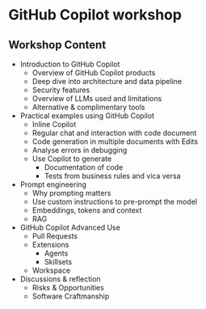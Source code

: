 # GitHub Copilot workshop

## Workshop Content

- Introduction to GitHub Copilot
  - Overview of GitHub Copilot products
  - Deep dive into architecture and data pipeline
  - Security features
  - Overview of LLMs used and limitations
  - Alternative & complimentary tools
- Practical examples using GitHub Copilot
  - Inline Copilot
  - Regular chat and interaction with code document
  - Code generation in multiple documents with Edits
  - Analyse errors in debugging
  - Use Copilot to generate
    - Documentation of code
    - Tests from business rules and vica versa
- Prompt engineering
  - Why prompting matters
  - Use custom instructions to pre-prompt the model
  - Embeddings, tokens and context
  - RAG
- GitHub Copilot Advanced Use
  - Pull Requests
  - Extensions
    - Agents
    - Skillsets
  - Workspace
- Discussions & reflection
  - Risks & Opportunities
  - Software Craftmanship
